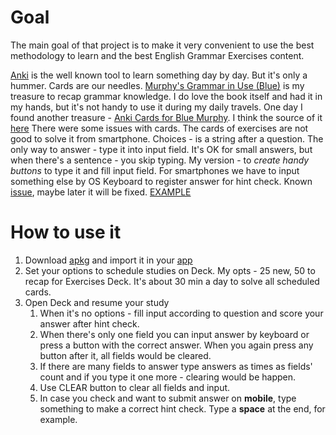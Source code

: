 # Goal
The main goal of that project is to make it very convenient to use the best methodology to learn and the best English Grammar Exercises content.

[Anki](https://apps.ankiweb.net/#downloads) is the well known tool to learn something day by day. But it's only a hummer. Cards are our needles.
[Murphy's Grammar in Use (Blue)](https://www.cambridge.org/gb/cambridgeenglish/catalog/grammar-vocabulary-and-pronunciation/english-grammar-use-5th-edition) is my treasure to recap grammar knowledge. I do love the book itself and had it in my hands, but it's not handy to use it during my daily travels. 
One day I found another treasure - [Anki Cards for Blue Murphy](https://rutracker.org/forum/viewtopic.php?t=5310839). I think the source of it [here](https://vk.com/ankisrs)
There were some issues with cards. The cards of exercises are not good to solve it from smartphone. Choices - is a string after a question. The only way to answer - type it into input field. It's OK for small answers, but when there's a sentence - you skip typing.
My version - to *create handy buttons* to type it and fill input field. For smartphones we have to input something else by OS Keyboard to register answer for hint check. Known [issue](https://forums.ankiweb.net/t/this-piece-of-javascript-does-not-seem-to-work-hint-button/9627/3), maybe later it will be fixed.
[EXAMPLE](https://disk.yandex.ru/i/4l5Kza_mCrDu9w)

# How to use it
1. Download [apkg](https://disk.yandex.ru/d/mWWeC1OrRvrNLA) and import it in your [app](https://apps.ankiweb.net/#downloads)
2. Set your options to schedule studies on Deck. My opts - 25 new, 50 to recap for Exercises Deck. It's about 30 min a day to solve all scheduled cards.
3. Open Deck and resume your study
	1. When it's no options - fill input according to question and score your answer after hint check.
	2. When there's only one field you can input answer by keyboard or press a button with the correct answer. When you again press any button after it, all fields would be cleared.
	3. If there are many fields to answer type answers as times as fields' count and if you type it one more - clearing would be happen.
	4. Use CLEAR button to clear all fields and input.
 	5. In case you check and want to submit answer on **mobile**, type something to make a correct hint check. Type a **space** at the end, for example.

